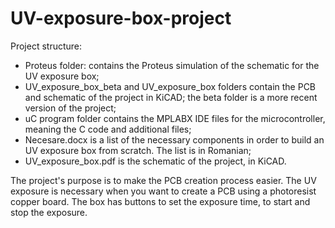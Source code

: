 # UV-exposure-box-project

Project structure:
- Proteus folder: contains the Proteus simulation of the schematic for the UV exposure box;
- UV_exposure_box_beta and UV_exposure_box folders contain the PCB and schematic of the project in KiCAD; the beta folder is a more recent version of the project;
- uC program folder contains the MPLABX IDE files for the microcontroller, meaning the C code and additional files;
- Necesare.docx is a list of the necessary components in order to build an UV exposure box from scratch. The list is in Romanian;
- UV_exposure_box.pdf is the schematic of the project, in KiCAD.

The project's purpose is to make the PCB creation process easier. The UV exposure is necessary when you want to create a PCB using a photoresist copper board. 
The box has buttons to set the exposure time, to start and stop the exposure. 
